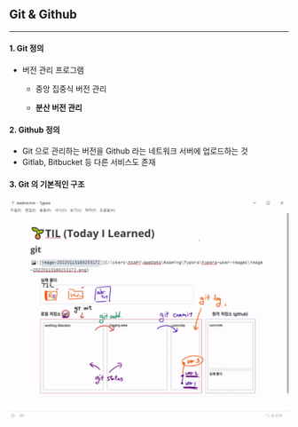 ## Git & Github

---

#### 1. Git 정의

* 버전 관리 프로그램

  * 중앙 집중식 버전 관리

  * **분산 버전 관리**



#### 2. Github 정의

* Git 으로 관리하는 버전을 Github 라는 네트워크 서버에 업로드하는 것
* Gitlab, Bitbucket 등 다른 서비스도 존재



#### 3. Git 의 기본적인 구조

![git](git.assets/git.png)
